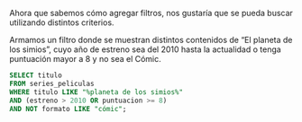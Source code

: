 Ahora que sabemos cómo agregar filtros, nos gustaría que se pueda buscar utilizando distintos criterios. 

Armamos un filtro donde se muestran distintos contenidos de “El planeta de los simios”, cuyo año de estreno sea del 2010 hasta la actualidad o tenga puntuación mayor a 8 y no sea el Cómic. 

```sql
SELECT titulo
FROM series_peliculas
WHERE titulo LIKE "%planeta de los simios%"
AND (estreno > 2010 OR puntuacion >= 8) 
AND NOT formato LIKE "cómic";
```
